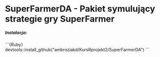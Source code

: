 SuperFarmerDA - Pakiet symulujący strategie gry SuperFarmer
========================

<h5> Instalacja: </h5>
```{Ruby}
devtools::install_github("ambroziakd/KursRprojekt2/SuperFarmerDA")
```


